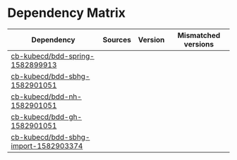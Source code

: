 # Dependency Matrix

Dependency | Sources | Version | Mismatched versions
---------- | ------- | ------- | -------------------
[cb-kubecd/bdd-spring-1582899913](https://github.com/cb-kubecd/bdd-spring-1582899913.git) |  | []() | 
[cb-kubecd/bdd-sbhg-1582901051](https://github.com/cb-kubecd/bdd-sbhg-1582901051.git) |  | []() | 
[cb-kubecd/bdd-nh-1582901051](https://github.com/cb-kubecd/bdd-nh-1582901051.git) |  | []() | 
[cb-kubecd/bdd-gh-1582901051](https://github.com/cb-kubecd/bdd-gh-1582901051.git) |  | []() | 
[cb-kubecd/bdd-sbhg-import-1582903374](https://github.com/cb-kubecd/bdd-sbhg-import-1582903374.git) |  | []() | 
